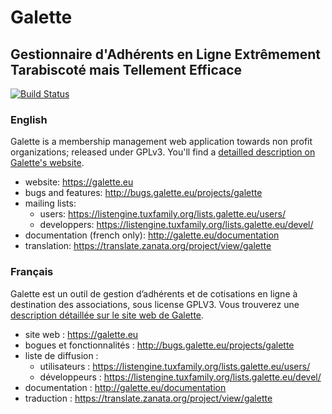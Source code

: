 # Galette
## Gestionnaire d'Adhérents en Ligne Extrêmement Tarabiscoté mais Tellement Efficace

[![Build Status](https://travis-ci.org/galette/galette.svg?branch=develop)](https://travis-ci.org/galette/galette)

### English

Galette is a membership management web application towards non profit organizations; released under GPLv3.
You'll find a [detailled description on Galette's website](http://galette.eu/dc/index.php/pages/%C3%80-propos?navlang=en).

* website: https://galette.eu
* bugs and features: http://bugs.galette.eu/projects/galette
* mailing lists:
  * users: https://listengine.tuxfamily.org/lists.galette.eu/users/
  * developpers: https://listengine.tuxfamily.org/lists.galette.eu/devel/
* documentation (french only): http://galette.eu/documentation
* translation: https://translate.zanata.org/project/view/galette

### Français

Galette est un outil de gestion d’adhérents et de cotisations en ligne à destination des associations, sous license GPLV3.
Vous trouverez une [description détaillée sur le site web de Galette](http://galette.eu/dc/index.php/pages/%C3%80-propos?navlang=fr).
* site web : https://galette.eu
* bogues et fonctionnalités : http://bugs.galette.eu/projects/galette
* liste de diffusion :
  * utilisateurs : https://listengine.tuxfamily.org/lists.galette.eu/users/
  * développeurs : https://listengine.tuxfamily.org/lists.galette.eu/devel/
* documentation : http://galette.eu/documentation
* traduction : https://translate.zanata.org/project/view/galette
